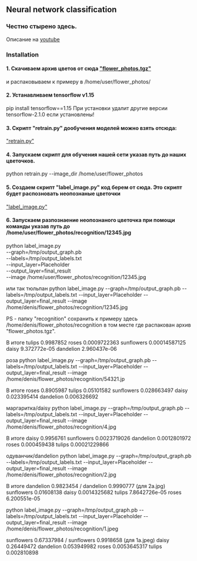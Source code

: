 ## Neural network classification

### Честно стырено здесь.
Описание на [youtube](https://www.youtube.com/watch?v=KL-zI-2Ifrs)

### Installation
#### 1. Скачиваем архив цветов от сюда ["flower_photos.tgz"](http://download.tensorflow.org/example_images/flower_photos.tgz)
и распаковываем к примеру в /home/user/flower_photos/
#### 2. Устанавливаем tensorflow v1.15 
pip install tensorflow==1.15 
При установки удалит другие версии tensorflow-2.1.0 если установлены!
#### 3. Скрипт "retrain.py" дообучения моделей можно взять отсюда:
["retrain.py"](https://raw.githubusercontent.com/tensorflow/hub/r0.1/examples/image_retraining/retrain.py)
#### 4. Запускаем скрипт для обучения нашей сети указав путь до наших цветочков.
python retrain.py --image_dir /home/user/flower_photos
#### 5. Создаем скрипт "label_image.py" код берем от сюда. Это скрипт будет распозновать неопознаные цветочки
["label_image.py"](https://raw.githubusercontent.com/tensorflow/tensorflow/master/tensorflow/examples/label_image/label_image.py)
#### 6. Запускаем разпознаение неопознаного цветочка при помощи команды указав путь до /home/user/flower_photos/recognition/12345.jpg
python label_image.py \
 --graph=/tmp/output_graph.pb \
  --labels=/tmp/output_labels.txt \
  --input_layer=Placeholder \
  --output_layer=final_result \
  --image /home/user/flower_photos/recognition/12345.jpg

или так
тюльпан
python label_image.py \--graph=/tmp/output_graph.pb \--labels=/tmp/output_labels.txt \--input_layer=Placeholder \--output_layer=final_result \--image /home/denis/flower_photos/recognition/12345.jpg

PS - папку "recognition" сохранить к примеру здесь /home/denis/flower_photos/recognition в том месте где распакован архив "flower_photos.tgz".

В итоге
tulips 0.9987852
roses 0.0009722363
sunflowers 0.00014587125
daisy 9.372772e-05
dandelion 2.960437e-06

роза
python label_image.py \--graph=/tmp/output_graph.pb \--labels=/tmp/output_labels.txt \--input_layer=Placeholder \--output_layer=final_result \--image /home/denis/flower_photos/recognition/54321.jp

В итоге
roses 0.8905987
tulips 0.05101582
sunflowers 0.028663497
daisy 0.023395414
dandelion 0.006326692

маргаритка/daisy
python label_image.py \--graph=/tmp/output_graph.pb \--labels=/tmp/output_labels.txt \--input_layer=Placeholder \--output_layer=final_result \--image /home/denis/flower_photos/recognition/4.jpg

В итоге
daisy 0.9956761
sunflowers 0.0023719026
dandelion 0.0012801972
roses 0.000459438
tulips 0.00021229866

одуванчик/dandelion
python label_image.py \--graph=/tmp/output_graph.pb \--labels=/tmp/output_labels.txt \--input_layer=Placeholder \--output_layer=final_result \--image /home/denis/flower_photos/recognition/2.jpg

В итоге
dandelion 0.9823454 / dandelion 0.9990777 (для 2a.jpg)
sunflowers 0.01608138
daisy 0.0014325682
tulips 7.8642726e-05
roses 6.200551e-05


python label_image.py \--graph=/tmp/output_graph.pb \--labels=/tmp/output_labels.txt \--input_layer=Placeholder \--output_layer=final_result \--image /home/denis/flower_photos/recognition/1.jpeg

sunflowers 0.67337984 / sunflowers 0.9918658 (для 1a.jpeg)
daisy 0.26449472
dandelion 0.053949982
roses 0.0053645317
tulips 0.002810898
